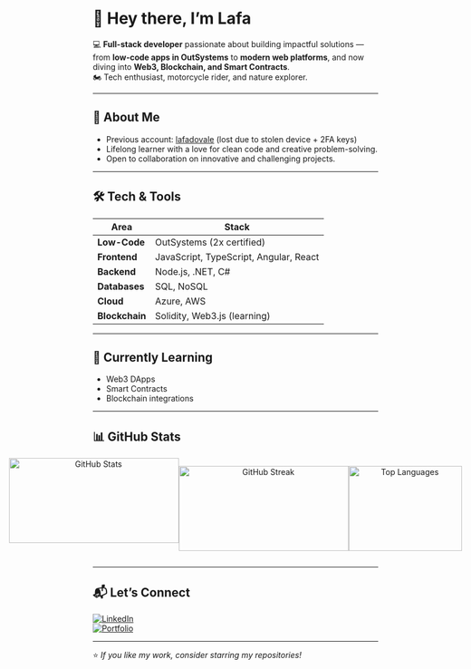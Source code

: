 # 👋 Hey there, I’m Lafa  

💻 **Full-stack developer** passionate about building impactful solutions — from **low-code apps in OutSystems** to **modern web platforms**, and now diving into **Web3, Blockchain, and Smart Contracts**.  
🏍️ Tech enthusiast, motorcycle rider, and nature explorer.  

---

## 🚀 About Me  
- Previous account: [lafadovale](https://github.com/lafadovale) (lost due to stolen device + 2FA keys)  
- Lifelong learner with a love for clean code and creative problem-solving.  
- Open to collaboration on innovative and challenging projects.  

---

## 🛠️ Tech & Tools  
| Area | Stack |
|------|-------|
| **Low-Code** | OutSystems (2x certified) |
| **Frontend** | JavaScript, TypeScript, Angular, React |
| **Backend** | Node.js, .NET, C# |
| **Databases** | SQL, NoSQL |
| **Cloud** | Azure, AWS |
| **Blockchain** | Solidity, Web3.js (learning) |

---

## 🌱 Currently Learning  
- Web3 DApps  
- Smart Contracts  
- Blockchain integrations  

---

## 📊 GitHub Stats  

<div align="center" style="display: flex; justify-content: center; margin: auto;">
  <img 
       src="https://github-readme-stats.vercel.app/api?username=lafapdvf&show_icons=true&theme=tokyonight&hide_border=true" 
       alt="GitHub Stats" 
       style="flex: 1; height: 150px; width: 300px; object-fit: contain;"
  />

  <img 
       src="https://github-readme-streak-stats.herokuapp.com/?user=lafapdvf&theme=tokyonight&hide_border=true" 
       alt="GitHub Streak" 
       style="flex: 1; height: 150px; width: 300px; object-fit: contain;"
  />
  
  <img 
       src="https://github-readme-stats.vercel.app/api/top-langs/?username=lafapdvf&layout=compact&theme=tokyonight&hide_border=true" 
       alt="Top Languages" 
       style="flex: 1; height: 150px; width: 200px; object-fit: contain;"
  />
</div>

---

## 📬 Let’s Connect  
[![LinkedIn](https://img.shields.io/badge/LinkedIn-blue?logo=linkedin&logoColor=white)](https://www.linkedin.com/in/lafadovale-outsystems/)  
[![Portfolio](https://img.shields.io/badge/Portfolio-000?logo=vercel&logoColor=white)](https://personal-kpwwg6kq.outsystemscloud.com/OutSystemsPortfolio/)  

---

⭐ _If you like my work, consider starring my repositories!_

